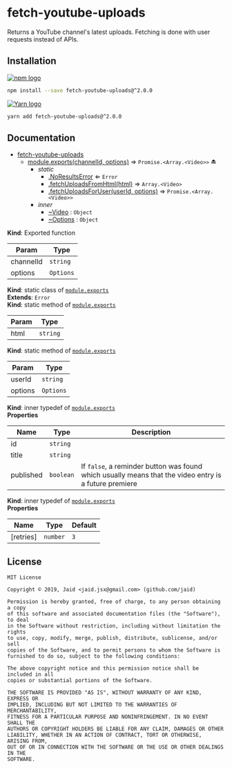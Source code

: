# fetch-youtube-uploads


Returns a YouTube channel&#x27;s latest uploads. Fetching is done with user requests instead of APIs.

## Installation
<a href='https://npmjs.com/package/fetch-youtube-uploads'><img alt='npm logo' src='https://github.com/Jaid/action-readme/raw/master/images/base-assets/npm.png'/></a>
```bash
npm install --save fetch-youtube-uploads@^2.0.0
```
<a href='https://yarnpkg.com/package/fetch-youtube-uploads'><img alt='Yarn logo' src='https://github.com/Jaid/action-readme/raw/master/images/base-assets/yarn.png'/></a>
```bash
yarn add fetch-youtube-uploads@^2.0.0
```



## Documentation

* [fetch-youtube-uploads](#module_fetch-youtube-uploads)
    * [module.exports(channelId, options)](#exp_module_fetch-youtube-uploads--module.exports) ⇒ <code>Promise.&lt;Array.&lt;Video&gt;&gt;</code> ⏏
        * _static_
            * [.NoResultsError](#module_fetch-youtube-uploads--module.exports.NoResultsError) ⇐ <code>Error</code>
            * [.fetchUploadsFromHtml(html)](#module_fetch-youtube-uploads--module.exports.fetchUploadsFromHtml) ⇒ <code>Array.&lt;Video&gt;</code>
            * [.fetchUploadsForUser(userId, options)](#module_fetch-youtube-uploads--module.exports.fetchUploadsForUser) ⇒ <code>Promise.&lt;Array.&lt;Video&gt;&gt;</code>
        * _inner_
            * [~Video](#module_fetch-youtube-uploads--module.exports..Video) : <code>Object</code>
            * [~Options](#module_fetch-youtube-uploads--module.exports..Options) : <code>Object</code>

**Kind**: Exported function  

| Param | Type |
| --- | --- |
| channelId | <code>string</code> | 
| options | <code>Options</code> | 

**Kind**: static class of [<code>module.exports</code>](#exp_module_fetch-youtube-uploads--module.exports)  
**Extends**: <code>Error</code>  
**Kind**: static method of [<code>module.exports</code>](#exp_module_fetch-youtube-uploads--module.exports)  

| Param | Type |
| --- | --- |
| html | <code>string</code> | 

**Kind**: static method of [<code>module.exports</code>](#exp_module_fetch-youtube-uploads--module.exports)  

| Param | Type |
| --- | --- |
| userId | <code>string</code> | 
| options | <code>Options</code> | 

**Kind**: inner typedef of [<code>module.exports</code>](#exp_module_fetch-youtube-uploads--module.exports)  
**Properties**

| Name | Type | Description |
| --- | --- | --- |
| id | <code>string</code> |  |
| title | <code>string</code> |  |
| published | <code>boolean</code> | If `false`, a reminder button was found which usually means that the video entry is a future premiere |

**Kind**: inner typedef of [<code>module.exports</code>](#exp_module_fetch-youtube-uploads--module.exports)  
**Properties**

| Name | Type | Default |
| --- | --- | --- |
| [retries] | <code>number</code> | <code>3</code> | 



## License
```text
MIT License

Copyright © 2019, Jaid <jaid.jsx@gmail.com> (github.com/jaid)

Permission is hereby granted, free of charge, to any person obtaining a copy
of this software and associated documentation files (the "Software"), to deal
in the Software without restriction, including without limitation the rights
to use, copy, modify, merge, publish, distribute, sublicense, and/or sell
copies of the Software, and to permit persons to whom the Software is
furnished to do so, subject to the following conditions:

The above copyright notice and this permission notice shall be included in all
copies or substantial portions of the Software.

THE SOFTWARE IS PROVIDED "AS IS", WITHOUT WARRANTY OF ANY KIND, EXPRESS OR
IMPLIED, INCLUDING BUT NOT LIMITED TO THE WARRANTIES OF MERCHANTABILITY,
FITNESS FOR A PARTICULAR PURPOSE AND NONINFRINGEMENT. IN NO EVENT SHALL THE
AUTHORS OR COPYRIGHT HOLDERS BE LIABLE FOR ANY CLAIM, DAMAGES OR OTHER
LIABILITY, WHETHER IN AN ACTION OF CONTRACT, TORT OR OTHERWISE, ARISING FROM,
OUT OF OR IN CONNECTION WITH THE SOFTWARE OR THE USE OR OTHER DEALINGS IN THE
SOFTWARE.
```

